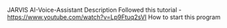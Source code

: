 JARVIS AI-Voice-Assistant
Description
Followed this tutorial - https://www.youtube.com/watch?v=Lp9Ftuq2sVI
How to start this program

